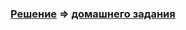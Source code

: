### [Решение]() => [домашнего задания](https://github.com/netology-code/javaqa-homeworks/tree/master/exceptions)